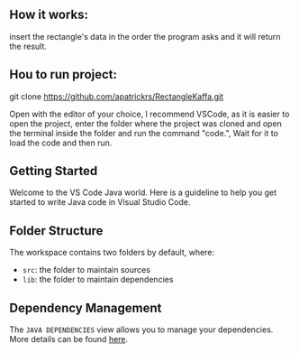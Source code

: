 ## How it works:

insert the rectangle's data in the order the program asks and it will return the result.

## Hou to run project:

git clone https://github.com/apatrickrs/RectangleKaffa.git

Open with the editor of your choice, I recommend VSCode, as it is easier to open the project, enter the folder where the project was cloned and open the terminal inside the folder and run the command "code.", Wait for it to load the code and then run.

## Getting Started

Welcome to the VS Code Java world. Here is a guideline to help you get started to write Java code in Visual Studio Code.

## Folder Structure

The workspace contains two folders by default, where:

- `src`: the folder to maintain sources
- `lib`: the folder to maintain dependencies

## Dependency Management

The `JAVA DEPENDENCIES` view allows you to manage your dependencies. More details can be found [here](https://github.com/microsoft/vscode-java-pack/blob/master/release-notes/v0.9.0.md#work-with-jar-files-directly).
